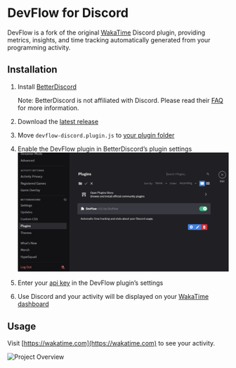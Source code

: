 # DevFlow for Discord

DevFlow is a fork of the original [WakaTime][wakatime] Discord plugin, providing metrics, insights, and time tracking automatically generated from your programming activity.

## Installation

1. Install [BetterDiscord](https://betterdiscord.app/)

    Note: BetterDiscord is not affiliated with Discord. Please read their [FAQ](https://docs.betterdiscord.app/users/getting-started/faq) for more information.

2. Download the [latest release](https://github.com/maherDEV-IE/devflow-discord/releases/latest)

3. Move `devflow-discord.plugin.js` to [your plugin folder](https://docs.betterdiscord.app/plugins/introduction/quick-start#plugin-folder)

4. Enable the DevFlow plugin in BetterDiscord’s plugin settings
    ![BetterDiscord Plugin Settings ](assets/BetterDiscordPluginSettings.png)

5. Enter your [api key][api key] in the DevFlow plugin’s settings

6. Use Discord and your activity will be displayed on your [WakaTime dashboard](https://wakatime.com)

## Usage

Visit [https://wakatime.com](https://wakatime.com) to see your activity.

![Project Overview](https://wakatime.com/static/img/ScreenShots/Screen-Shot-2016-03-21.png)

[wakatime]: https://wakatime.com/discord
[api key]: https://wakatime.com/api-key
